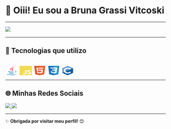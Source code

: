 # 👋 **Oiii! Eu sou a Bruna Grassi Vitcoski**

---

<div>
  <a href="https://github.com/bruna-vitcoski">
    <img height="180em" src="https://github-readme-stats.vercel.app/api?username=bruna-vitcoski&show_icons=true&theme=dracula&include_all_commits=true&count_private=true&cache_seconds=600"/>
  </a>
</div>
    
---

## 🚀 **Tecnologias que utilizo**

<div style="display: inline_block"><br>
  <img align="center" alt="Bruna-Java" height="30" width="40" src="https://raw.githubusercontent.com/devicons/devicon/master/icons/java/java-original.svg">
  <img align="center" alt="Bruna-Js" height="30" width="40" src="https://raw.githubusercontent.com/devicons/devicon/master/icons/javascript/javascript-plain.svg">
  <img align="center" alt="Bruna-HTML" height="30" width="40" src="https://raw.githubusercontent.com/devicons/devicon/master/icons/html5/html5-original.svg">
  <img align="center" alt="Bruna-CSS" height="30" width="40" src="https://raw.githubusercontent.com/devicons/devicon/master/icons/css3/css3-original.svg">
  <img align="center" alt="Bruna-C" height="30" width="40" src="https://raw.githubusercontent.com/devicons/devicon/master/icons/c/c-original.svg">
</div>

---

## 🌐 **Minhas Redes Sociais**

<div> 
  <a href="https://mail.google.com/mail/u/0/#inbox" target="_blank">
    <img src="https://img.shields.io/badge/Gmail-Cinza?style=for-the-badge&logo=gmail&logoColor=white" target="_blank">
  </a>
  <a href="https://www.linkedin.com/in/bruna-grassi-vitcoski/" target="_blank">
    <img src="https://img.shields.io/badge/LinkedIn-Azul?style=for-the-badge&logo=linkedin&logoColor=white" target="_blank">
  </a> 
</div>

---

✨ **Obrigada por visitar meu perfil!** 😊
